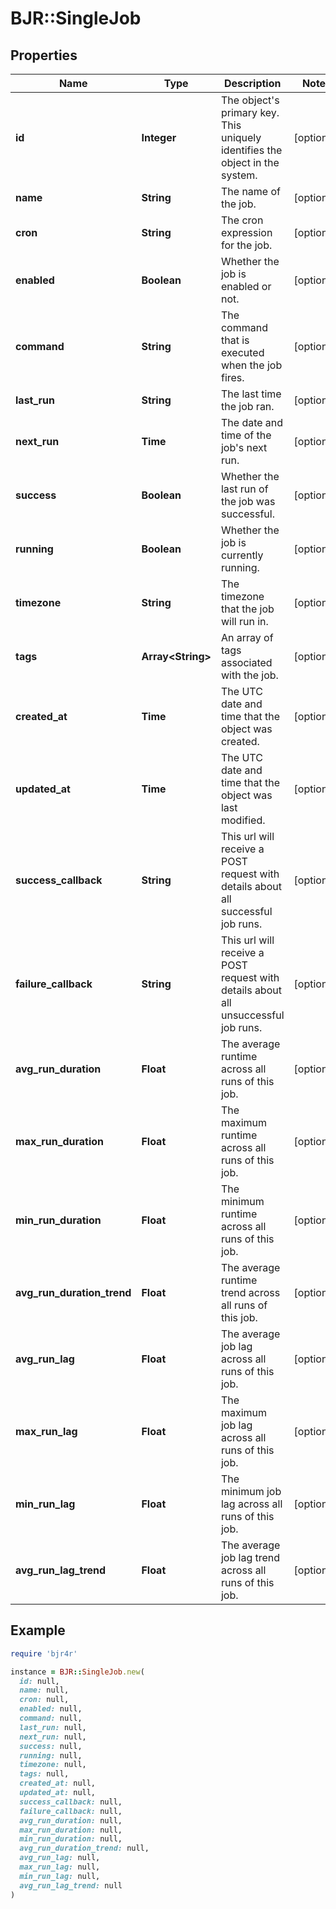 # BJR::SingleJob

## Properties

| Name | Type | Description | Notes |
| ---- | ---- | ----------- | ----- |
| **id** | **Integer** | The object&#39;s primary key. This uniquely identifies the object in the system. | [optional] |
| **name** | **String** | The name of the job. | [optional] |
| **cron** | **String** | The cron expression for the job. | [optional] |
| **enabled** | **Boolean** | Whether the job is enabled or not. | [optional] |
| **command** | **String** | The command that is executed when the job fires. | [optional] |
| **last_run** | **String** | The last time the job ran. | [optional] |
| **next_run** | **Time** | The date and time of the job&#39;s next run. | [optional] |
| **success** | **Boolean** | Whether the last run of the job was successful. | [optional] |
| **running** | **Boolean** | Whether the job is currently running. | [optional] |
| **timezone** | **String** | The timezone that the job will run in. | [optional] |
| **tags** | **Array&lt;String&gt;** | An array of tags associated with the job. | [optional] |
| **created_at** | **Time** | The UTC date and time that the object was created. | [optional] |
| **updated_at** | **Time** | The UTC date and time that the object was last modified. | [optional] |
| **success_callback** | **String** | This url will receive a POST request with details about all successful job runs. | [optional] |
| **failure_callback** | **String** | This url will receive a POST request with details about all unsuccessful job runs. | [optional] |
| **avg_run_duration** | **Float** | The average runtime across all runs of this job. | [optional] |
| **max_run_duration** | **Float** | The maximum runtime across all runs of this job. | [optional] |
| **min_run_duration** | **Float** | The minimum runtime across all runs of this job. | [optional] |
| **avg_run_duration_trend** | **Float** | The average runtime trend across all runs of this job. | [optional] |
| **avg_run_lag** | **Float** | The average job lag across all runs of this job. | [optional] |
| **max_run_lag** | **Float** | The maximum job lag across all runs of this job. | [optional] |
| **min_run_lag** | **Float** | The minimum job lag across all runs of this job. | [optional] |
| **avg_run_lag_trend** | **Float** | The average job lag trend across all runs of this job. | [optional] |

## Example

```ruby
require 'bjr4r'

instance = BJR::SingleJob.new(
  id: null,
  name: null,
  cron: null,
  enabled: null,
  command: null,
  last_run: null,
  next_run: null,
  success: null,
  running: null,
  timezone: null,
  tags: null,
  created_at: null,
  updated_at: null,
  success_callback: null,
  failure_callback: null,
  avg_run_duration: null,
  max_run_duration: null,
  min_run_duration: null,
  avg_run_duration_trend: null,
  avg_run_lag: null,
  max_run_lag: null,
  min_run_lag: null,
  avg_run_lag_trend: null
)
```


